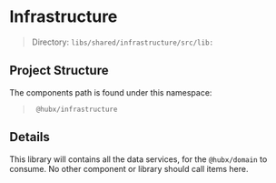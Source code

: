 # Infrastructure

> Directory: `libs/shared/infrastructure/src/lib:`

## Project Structure

The components path is found under this namespace:
   > ` @hubx/infrastructure`

## Details

This library will contains all the data services, for the `@hubx/domain` to consume.  No other component or library should call items here.
